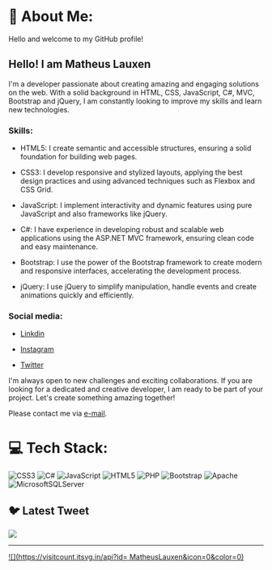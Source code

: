 # 💫 About Me:
Hello and welcome to my GitHub profile!

## Hello! I am Matheus Lauxen

I'm a developer passionate about creating amazing and engaging solutions on the web. With a solid background in HTML, CSS, JavaScript, C#, MVC, Bootstrap and jQuery, I am constantly looking to improve my skills and learn new technologies.

### Skills:

- HTML5: I create semantic and accessible structures, ensuring a solid foundation for building web pages.

- CSS3: I develop responsive and stylized layouts, applying the best design practices and using advanced techniques such as Flexbox and CSS Grid.

- JavaScript: I implement interactivity and dynamic features using pure JavaScript and also frameworks like jQuery.

- C#: I have experience in developing robust and scalable web applications using the ASP.NET MVC framework, ensuring clean code and easy maintenance.

- Bootstrap: I use the power of the Bootstrap framework to create modern and responsive interfaces, accelerating the development process.

- jQuery: I use jQuery to simplify manipulation, handle events and create animations quickly and efficiently.

### Social media:
- [Linkdin](https://www.linkedin.com/in/matheus-lauxen-849516208/)

- [Instagram](https://www.instagram.com/matheusvitorlauxen/)

- [Twitter](https://twitter.com/Matheuslauxenn)

I'm always open to new challenges and exciting collaborations. If you are looking for a dedicated and creative developer, I am ready to be part of your project. Let's create something amazing together!

Please contact me via [e-mail](matheusvitorlauxen6@gmail.com).


# 💻 Tech Stack:
![CSS3](https://img.shields.io/badge/css3-%231572B6.svg?style=for-the-badge&logo=css3&logoColor=white) ![C#](https://img.shields.io/badge/c%23-%23239120.svg?style=for-the-badge&logo=c-sharp&logoColor=white) ![JavaScript](https://img.shields.io/badge/javascript-%23323330.svg?style=for-the-badge&logo=javascript&logoColor=%23F7DF1E) ![HTML5](https://img.shields.io/badge/html5-%23E34F26.svg?style=for-the-badge&logo=html5&logoColor=white) ![PHP](https://img.shields.io/badge/php-%23777BB4.svg?style=for-the-badge&logo=php&logoColor=white) ![Bootstrap](https://img.shields.io/badge/bootstrap-%23563D7C.svg?style=for-the-badge&logo=bootstrap&logoColor=white) ![Apache](https://img.shields.io/badge/apache-%23D42029.svg?style=for-the-badge&logo=apache&logoColor=white) ![MicrosoftSQLServer](https://img.shields.io/badge/Microsoft%20SQL%20Sever-CC2927?style=for-the-badge&logo=microsoft%20sql%20server&logoColor=white)


## 🐦 Latest Tweet
[![](https://gtce.itsvg.in/api?username=https://twitter.com/Matheuslauxenn)](https://github.com/VishwaGauravIn/github-twitter-card-embed)

---
[![](https://visitcount.itsvg.in/api?id= MatheusLauxen&icon=0&color=0)](https://visitcount.itsvg.in)

<!-- Proudly created with GPRM ( https://gprm.itsvg.in ) -->
